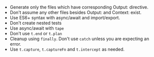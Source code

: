 - Generate only the files which have corresponding Output: directive. 
- Don't assume any other files besides Output: and Context: exist.
- Use ES6+ syntax with async/await and import/export.
- Don't create nested tests 
- Use async/await with `tape`
- Don't use `t.end` or `t.plan`
- Cleanup using `finally`. Don't use `catch` unless you are expecting an error.
- Use `t.capture`, `t.captureFn` and `t.intercept` as needed.